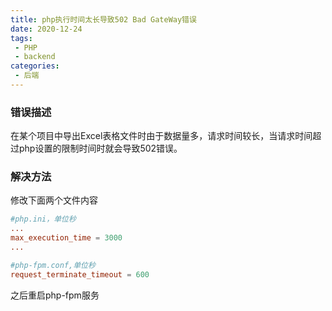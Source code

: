 ```yaml
---
title: php执行时间太长导致502 Bad GateWay错误
date: 2020-12-24
tags:
 - PHP
 - backend
categories: 
 - 后端
---
```

### 错误描述
在某个项目中导出Excel表格文件时由于数据量多，请求时间较长，当请求时间超过php设置的限制时间时就会导致502错误。
### 解决方法
修改下面两个文件内容
``` conf
#php.ini，单位秒
...
max_execution_time = 3000
...

#php-fpm.conf,单位秒
request_terminate_timeout = 600
```
之后重启php-fpm服务
